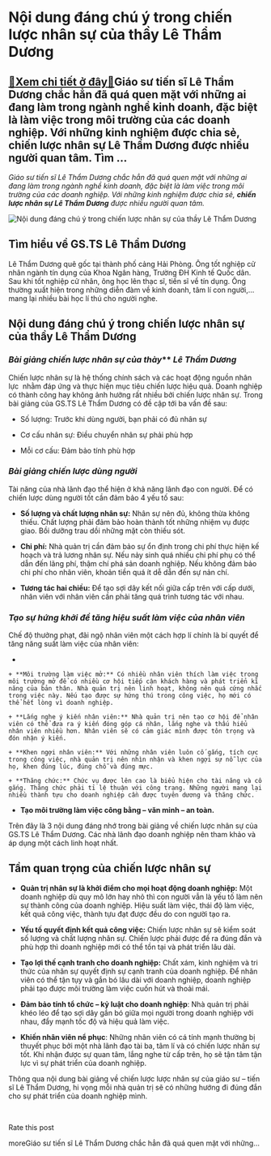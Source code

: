 Nội dung đáng chú ý trong chiến lược nhân sự của thầy Lê Thẩm Dương
===================================================================

[:gift:Xem chi tiết ở đây:gift:](https://hddtvn.com/noi-dung-dang-chu-y-trong-chien-luoc-nhan-su-cua-thay-le-tham-duong/)Giáo sư tiến sĩ Lê Thẩm Dương chắc hẳn đã quá quen mặt với những ai đang làm trong ngành nghề kinh doanh, đặc biệt là làm việc trong môi trường của các doanh nghiệp. Với những kinh nghiệm được chia sẻ, chiến lược nhân sự Lê Thẩm Dương được nhiều người quan tâm. Tìm …
---------------------------------------------------------------------------------------------------------------------------------------------------------------------------------------------------------------------------------------------------------------------------

*Giáo sư tiến sĩ Lê Thẩm Dương chắc hẳn đã quá quen mặt với những ai đang làm trong ngành nghề kinh doanh, đặc biệt là làm việc trong môi trường của các doanh nghiệp. Với những kinh nghiệm được chia sẻ,* ***chiến lược nhân sự Lê Thẩm Dương*** *được nhiều người quan tâm.*


![Nội dung đáng chú ý trong chiến lược nhân sự của thầy Lê Thẩm Dương](https://hddtvn.com/wp-content/uploads/2021/01/thong-tin-tieu-su-le-tham-duong-0.jpg)


Tìm hiểu về GS.TS Lê Thẩm Dương
-------------------------------


Lê Thẩm Dương quê gốc tại thành phố cảng Hải Phòng. Ông tốt nghiệp cử nhân ngành tín dụng của Khoa Ngân hàng, Trường ĐH Kinh tế Quốc dân. Sau khi tốt nghiệp cử nhân, ông học lên thạc sĩ, tiến sĩ về tín dụng. Ông thường xuất hiện trong những diễn đàm về kinh doanh, tâm lí con người,… mang lại nhiều bài học lí thú cho người nghe.


Nội dung đáng chú ý trong chiến lược nhân sự của thầy Lê Thẩm Dương
-------------------------------------------------------------------


### ***Bài giảng chiến lược nhân sự của thà**y*** *Lê Thẩm Dương*


Chiến lược nhân sự là hệ thống chính sách và các hoạt động nguồn nhân lực  nhằm đáp ứng và thực hiện mục tiêu chiến lược hiệu quả. Doanh nghiệp có thành công hay không ảnh hưởng rất nhiều bởi chiến lược nhân sự. Trong bài giảng của GS.TS Lê Thẩm Dương có đề cập tới ba vấn đề sau:




* Số lượng: Trước khi dùng người, bạn phải có đủ nhân sự

* Cơ cấu nhân sự: Điều chuyển nhân sự phải phù hợp

* Mỗi cơ cấu: Đảm bảo tính phù hợp



### ***Bài giảng chiến lược dùng người***


Tài năng của nhà lãnh đạo thể hiện ở khả năng lãnh đạo con người. Để có chiến lược dùng người tốt cần đảm bảo 4 yếu tố sau:




* **Số lượng và chất lượng nhân sự:** Nhân sự nên đủ, không thừa không thiếu. Chất lượng phải đảm bảo hoàn thành tốt những nhiệm vụ được giao. Bồi dưỡng trau dồi những mặt còn thiếu sót.





* **Chi phí:** Nhà quản trị cần đảm bảo sự ổn định trong chi phí thực hiện kế hoạch và trả lương nhân sự. Nếu nảy sinh quá nhiều chi phí phụ có thể dẫn đến lãng phí, thậm chí phá sản doanh nghiệp. Nếu không đảm bảo chi phí cho nhân viên, khoản tiền quá ít dễ dẫn đến sự nản chí.





* **Tương tác hai chiều:** Để tạo sợi dây kết nối giữa cấp trên với cấp dưới, nhân viên với nhân viên cần phải tăng quá trình tương tác với nhau.



### ***Tạo sự hứng khởi để tăng hiệu suất làm việc của nhân viên***


Chế độ thưởng phạt, đãi ngộ nhân viên một cách hợp lí chính là bí quyết để tăng năng suất làm việc của nhân viên:




* 

	
	+ **Môi trường làm việc mở:** Có nhiều nhân viên thích làm việc trong môi trường mở để có nhiều cơ hội tiếp cận khách hàng và phát triển kĩ năng của bản thân. Nhà quản trị nên linh hoạt, không nên quá cứng nhắc trong việc này. Nếu tạo được sự hứng thú trong công việc, họ mới có thể hết lòng vì doanh nghiệp.
	
	+ **Lắng nghe ý kiến nhân viên:** Nhà quản trị nên tạo cơ hội để nhân viên có thể đưa ra ý kiến đóng góp cá nhân, lắng nghe và thấu hiểu nhân viên nhiều hơn. Nhân viên sẽ có cảm giác mình được tôn trọng và đón nhận ý kiến.
	
	+ **Khen ngợi nhân viên:** Với những nhân viên luôn cố gắng, tích cực trong công việc, nhà quản trị nên nhìn nhận và khen ngợi sự nỗ lực của họ, khen đúng lúc, đúng chỗ và đúng mực.
	
	+ **Thăng chức:** Chức vụ được lên cao là biểu hiện cho tài năng và cố gắng. Thăng chức phải tỉ lệ thuận với công trạng. Những người mang lại nhiều thành tựu cho doanh nghiệp cần được tuyên dương và thăng chức.






* **Tạo môi trường làm việc công bằng – văn minh – an toàn.**



Trên đây là 3 nội dung đáng nhớ trong bài giảng về chiến lược nhân sự của GS.TS Lê Thẩm Dương. Các nhà lãnh đạo doanh nghiệp nên tham khảo và áp dụng một cách linh hoạt nhất.


Tầm quan trọng của chiến lược nhân sự
-------------------------------------




* **Quản trị nhân sự là khởi điểm cho mọi hoạt động doanh nghiệp:** Một doanh nghiệp dù quy mô lớn hay nhỏ thì con người vẫn là yếu tố làm nên sự thành công của doanh nghiệp. Hiệu suất làm việc, thái độ làm việc, kết quả công việc, thành tựu đạt được đều do con người tạo ra.

* **Yếu tố quyết định kết quả công việc:** Chiến lược nhân sự sẽ kiểm soát số lượng và chất lượng nhân sự. Chiến lược phải được đề ra đúng đắn và phù hợp thì doanh nghiệp mới có thể tồn tại và phát triển lâu dài.

* **Tạo lợi thế cạnh tranh cho doanh nghiệp:** Chất xám, kinh nghiệm và tri thức của nhân sự quyết định sự cạnh tranh của doanh nghiệp. Để nhân viên có thể tận tụy và gắn bó lâu dài với doanh nghiệp, doanh nghiệp phải tạo được môi trường làm việc cuốn hút và thoải mái.

* **Đảm bảo tính tổ chức – kỷ luật cho doanh nghiệp**: Nhà quản trị phải khéo léo để tạo sợi dây gắn bó giữa mọi người trong doanh nghiệp với nhau, đẩy mạnh tốc độ và hiệu quả làm việc.

* **Khiến nhân viên nể phục**: Những nhân viên có cá tính mạnh thường bị thuyết phục bởi một nhà lãnh đạo tài ba, tâm lí và có chiến lược nhân sự tốt. Khi nhận được sự quan tâm, lắng nghe từ cấp trên, họ sẽ tận tâm tận lực vì sự phát triển của doanh nghiệp.



Thông qua nội dung bài giảng về chiến lược lược nhân sự của giáo sư – tiến sĩ Lê Thẩm Dương, hi vọng mỗi nhà quản trị sẽ có những hướng đi đúng đắn cho sự phát triển của doanh nghiệp mình.


 








































Rate this post


moreGiáo sư tiến sĩ Lê Thẩm Dương chắc hẳn đã quá quen mặt với những…

